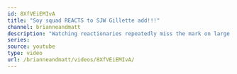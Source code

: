 ```yaml
---
id: 8XfVEiEMIvA
title: "Soy squad REACTS to SJW Gillette add!!!"
channel: brianneandmatt
description: "Watching reactionaries repeatedly miss the mark on large corporations trying to co-opt social justice is one of my favorite hobbies."
series:
source: youtube
type: video
url: /brianneandmatt/videos/8XfVEiEMIvA/
---
```

